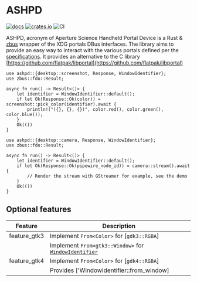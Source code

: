 # ASHPD

[![docs](https://docs.rs/ashpd/badge.svg)](https://docs.rs/ashpd/) [![crates.io](https://img.shields.io/crates/v/ashpd)](https://crates.io/crates/ashpd) ![CI](https://github.com/bilelmoussaoui/ashpd/workflows/CI/badge.svg)

ASHPD, acronym of Aperture Science Handheld Portal Device is a Rust & [zbus](https://gitlab.freedesktop.org/zeenix/zbus) wrapper of
the XDG portals DBus interfaces. The library aims to provide an easy way to
interact with the various portals defined per the [specifications](https://flatpak.github.io/xdg-desktop-portal/portal-docs.html).
It provides an alternative to the C library [https://github.com/flatpak/libportal](https://github.com/flatpak/libportal)

```rust,no_run
use ashpd::{desktop::screenshot, Response, WindowIdentifier};
use zbus::fdo::Result;

async fn run() -> Result<()> {
    let identifier = WindowIdentifier::default();
    if let Ok(Response::Ok(color)) = screenshot::pick_color(identifier).await {
        println!("({}, {}, {})", color.red(), color.green(), color.blue());
    }
    Ok(())
}
```

```rust,no_run
use ashpd::{desktop::camera, Response, WindowIdentifier};
use zbus::fdo::Result;

async fn run() -> Result<()> {
    let identifier = WindowIdentifier::default();
    if let Ok(Response::Ok(pipewire_node_id)) = camera::stream().await {
        // Render the stream with GStreamer for example, see the demo
    }
    Ok(())
}
```

## Optional features

| Feature | Description |
| ---     | ----------- |
| feature_gtk3 | Implement `From<Color>` for [`gdk3::RGBA`] |
|  | Implement `From<gtk3::Window>` for [`WindowIdentifier`] |
| feature_gtk4 | Implement `From<Color>` for [`gdk4::RGBA`] |
|  | Provides ['WindowIdentifier::from_window] |

[`Color`]: https://bilelmoussaoui.github.io/ashpd/ashpd/desktop/screenshot/struct.Color.html
[`WindowIdentifier`]: https://bilelmoussaoui.github.io/ashpd/ashpd/struct.WindowIdentifier.html
